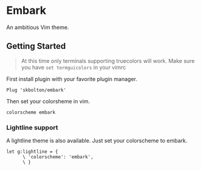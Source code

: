 # Embark

An ambitious Vim theme.

## Getting Started

> At this time only terminals supporting truecolors will work. Make sure you have `set termguicolors` in your vimrc

First install plugin with your favorite plugin manager.
```
Plug 'skbolton/embark'
```

Then set your colorsheme in vim.
```
colorscheme embark
```

### Lightline support

A lightline theme is also available. Just set your colorscheme to embark.

```
let g:lightline = {
      \ 'colorscheme': 'embark',
      \ }
```

